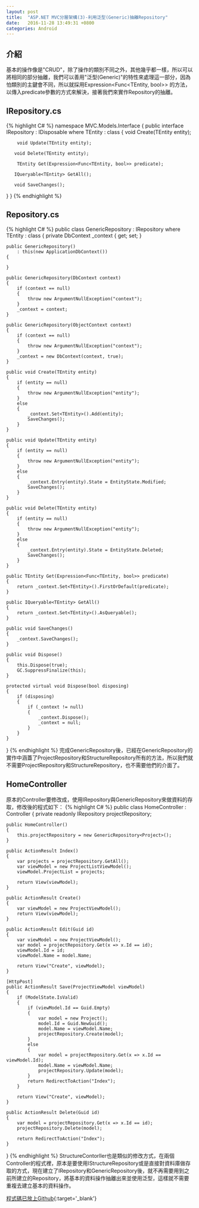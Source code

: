 ```yaml
---
layout: post
title:  "ASP.NET MVC分層架構(3)-利用泛型(Generic)抽離Repository"
date:   2016-11-28 13:49:31 +0800
categories: Android
---
```


## 介紹
基本的操作像是"CRUD"，除了操作的類別不同之外，其他幾乎都一樣，所以可以將相同的部分抽離，我們可以善用"泛型(Generic)"的特性來處理這一部分，因為怕類別的主鍵會不同，所以就採用Expression<Func<TEntity, bool>> 的方法，以傳入predicate參數的方式來解決，接著我們來實作Repository的抽離。  

## IRepository.cs
{% highlight C# %}
namespace MVC.Models.Interface{	public interface IRepository<TEntity> : IDisposable        where TEntity : class	{		void Create(TEntity entity);		void Update(TEntity entity);       void Delete(TEntity entity);		TEntity Get(Expression<Func<TEntity, bool>> predicate);       IQueryable<TEntity> GetAll();       void SaveChanges();   }}
{% endhighlight %}  
##  Repository.cs  
{% highlight C# %}
public class GenericRepository<TEntity> : IRepository<TEntity>        where TEntity : class {    private DbContext _context    {        get;        set;    }    public GenericRepository()        : this(new ApplicationDbContext())    {    }    public GenericRepository(DbContext context)    {        if (context == null)        {            throw new ArgumentNullException("context");        }        _context = context;    }    public GenericRepository(ObjectContext context)    {        if (context == null)        {            throw new ArgumentNullException("context");        }        _context = new DbContext(context, true);    }    public void Create(TEntity entity)    {        if (entity == null)        {            throw new ArgumentNullException("entity");        }        else        {            _context.Set<TEntity>().Add(entity);            SaveChanges();        }    }    public void Update(TEntity entity)    {        if (entity == null)        {            throw new ArgumentNullException("entity");        }        else        {            _context.Entry(entity).State = EntityState.Modified;            SaveChanges();        }    }    public void Delete(TEntity entity)    {        if (entity == null)        {            throw new ArgumentNullException("entity");        }        else        {            _context.Entry(entity).State = EntityState.Deleted;            SaveChanges();        }    }    public TEntity Get(Expression<Func<TEntity, bool>> predicate)    {        return _context.Set<TEntity>().FirstOrDefault(predicate);    }    public IQueryable<TEntity> GetAll()    {        return _context.Set<TEntity>().AsQueryable();    }    public void SaveChanges()    {        _context.SaveChanges();    }    public void Dispose()    {        this.Dispose(true);        GC.SuppressFinalize(this);    }    protected virtual void Dispose(bool disposing)    {        if (disposing)        {            if (_context != null)            {                _context.Dispose();                _context = null;            }        }    }}
{% endhighlight %}
完成GenericRepository後，已經在GenericRepository的實作中涵蓋了ProjectRepository和StructureRepository所有的方法，所以我們就不需要ProjectRepository和StructureRepository，也不需要他們的介面了。

## HomeController
原本的Controller要修改成，使用IRepository與GenericRepository來做資料的存取，修改後的程式如下：
{% highlight C# %}
public class HomeController : Controller{    private readonly IRepository<Project> projectRepository;    public HomeController()    {        this.projectRepository = new GenericRepository<Project>();    }    public ActionResult Index()    {        var projects = projectRepository.GetAll();        var viewModel = new ProjectListViewModel();        viewModel.ProjectList = projects;        return View(viewModel);    }    public ActionResult Create()    {        var viewModel = new ProjectViewModel();        return View(viewModel);    }    public ActionResult Edit(Guid id)    {        var viewModel = new ProjectViewModel();        var model = projectRepository.Get(x => x.Id == id);        viewModel.Id = id;        viewModel.Name = model.Name;        return View("Create", viewModel);    }    [HttpPost]    public ActionResult Save(ProjectViewModel viewModel)    {        if (ModelState.IsValid)        {            if (viewModel.Id == Guid.Empty)            {                var model = new Project();                model.Id = Guid.NewGuid();                model.Name = viewModel.Name;                projectRepository.Create(model);            }            else            {                var model = projectRepository.Get(x => x.Id == viewModel.Id);                model.Name = viewModel.Name;                projectRepository.Update(model);            }            return RedirectToAction("Index");        }        return View("Create", viewModel);    }    public ActionResult Delete(Guid id)    {        var model = projectRepository.Get(x => x.Id == id);        projectRepository.Delete(model);        return RedirectToAction("Index");    }}
{% endhighlight %}
StructureContorller也是類似的修改方式，在兩個Controller的程式裡，原本是要使用IStructureRepository或是直接對資料庫做存取的方式，現在建立了IRepository和GenericRepository後，就不再需要用到之前所建立的Repository，將基本的資料操作抽離出來並使用泛型，這樣就不需要重複去建立基本的資料操作。





[程式碼已放上Github](https://github.com/royshow0316/MVC3){:target='_blank'}

[jekyll-docs]: http://jekyllrb.com/docs/home
[jekyll-gh]:   https://github.com/jekyll/jekyll
[jekyll-talk]: https://talk.jekyllrb.com/
